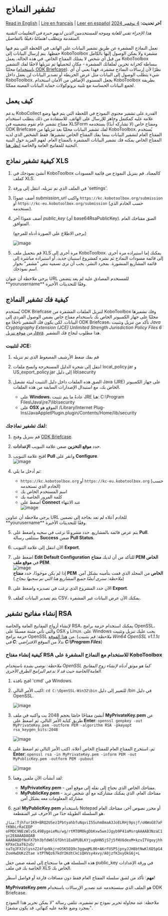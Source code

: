 # تشفير النماذج
<a href="../encrypting_forms.html">Read in English</a> | <a href="../fr/encrypting_forms.html">Lire en français</a> | <a href="../es/encrypting_forms.html">Leer en español</a>
**آخر تحديث:** <a href="https://github.com/kobotoolbox/docs/blob/179faeb3c5a17b69406b0243ab9c22f7ca86aa44/source/encrypting_forms.md" class="reference">4 نوفمبر 2024</a>

_هذا الإجراء تقني للغاية وموجه للمستخدمين الذين لديهم خبرة في التعليمات التقنية المتقدمة ويتطلب اهتمامًا دقيقًا بالتفاصيل._

تعمل النماذج المشفرة عن طريق تشفير البيانات على الهاتف في اللحظة التي يتم فيها حفظها. يتم إرسال البيانات إلى KoboToolbox مشفرة ولا يمكن الوصول إليها بالكامل من قبل أي شخص لا يمتلك المفتاح الخاص. في هذه الحالة، يعمل KoboToolbox ببساطة كخزانة تخزين لملفاتك المشفرة - مكان لتحميلها ثم تنزيلها لاحقًا لفك التشفير محليًا
([باستخدام ODK Briefcase](http://blog.formhub.org/2013/06/27/formhub-supports-odk-briefcase/)).
نظرًا لأن إرسالات النماذج مشفرة، فهذا يعني أن أي شيء يتطلب الوصول إلى البيانات مثل عرض الخريطة أو تصدير البيانات لن يعمل داخل KoboToolbox. يجعل المستوى الإضافي من الأمان استخدام KoboToolbox بطريقة لجمع البيانات الحساسة مع تلبية بروتوكولات حماية البيانات المعينة ممكنًا.

## كيف يعمل

يدعم KoboCollect القدرة على تشفير محتوى النموذج في اللحظة التي يتم فيها وضع علامة عليه كمكتمل وجاهز للإرسال على الهاتف. للاستفادة من ذلك يتطلب استخدام مفتاح تشفير عام تقوم بتضمينه في XLSForm ومفتاح خاص (لا تشاركه أبدًا) يستخدمه ODK Briefcase لفك تشفير البيانات محليًا بعد تنزيلها من KoboToolbox. يُستخدم المفتاح العام لتشفير البيانات بينما يفك المفتاح الخاص تشفيرها. فقط الشخص الذي لديه المفتاح الخاص يمكنه فك تشفير البيانات المشفرة بالمفتاح العام. لفهم المزيد حول البنية التحتية للمفاتيح العامة والخاصة
[انظر هنا](https://en.wikipedia.org/wiki/Public-key_cryptography).

## كيفية تشفير نماذج XLS

1. أنشئ نموذجك في KoboToolbox كالمعتاد. قم بتنزيل النموذج من قائمة المسودات كملف XLS.

2. في الملف الذي تم تنزيله، انتقل إلى ورقة 'settings'.

3. أضف عمودًا _submission_url_ واكتب
   `https://kc.kobotoolbox.org/submission` أو
   `https://kc-eu.kobotoolbox.org/submission` (حسب
   الخادم الذي تستخدمه).

5. أضف عمودًا آخر _public_key_ (أي base64RsaPublicKey). الصق مفتاحك العام المتوافق.

    (يرجى الاطلاع على الصورة أدناه للمرجع)

    ![image](/images/encrypting_forms/column.png)

6. قم بتحميل ملف XLS مرة أخرى إلى KoboToolbox. يمكنك إما استيراده مرة أخرى إلى قائمة مسودات النماذج ثم نشره كمشروع استبيان جديد، أو استيراده مباشرة إلى قائمة المشاريع المنشورة. بمجرد النشر، يجب أن ترى تسمية بنص "مشفر" بجوار اسم نموذجك.

<p class="note">
  يرجى ملاحظة أن عنوان URL للمستخدم المصادق عليه لم يعد يتضمن **yourusername** وفقًا للتحديثات الأخيرة.
</p>

## كيفية فك تشفير النماذج

يُستخدم ODK Briefcase لتنزيل الملفات المشفرة من KoboToolbox وفك تشفيرها محليًا على جهاز الكمبيوتر الخاص بك باستخدام مفتاح خاص يضمن الوصول الفردي إلى البيانات. لكي يكون فك التشفير ناجحًا مع ODK Briefcase، تأكد من تنزيل وتثبيت _Java Cryptography Extension (JCE) Unlimited Strength Jurisdiction Policy Files 6_ من
[موقع تنزيل Java](https://www.oracle.com/java/technologies/javase-jce-all-downloads.html).
هذا مطلوب لنجاح فك التشفير.

### لتثبيت JCE:

1. قم بفك ضغط الأرشيف المضغوط الذي تم تنزيله

2. انتقل إلى شجرة الدليل المستخرجة وانسخ ملفات local_policy.jar و US_export_policy.jar إلى دليل lib\security

3. الصق هذه الملفات داخل دليل التثبيت لبيئة تشغيل Java (JRE) على جهاز الكمبيوتر الخاص بك، مع استبدال الإصدارات السابقة من هذه الملفات.
    - على **Windows**، عادةً ما يتم تثبيت JRE هنا: C:\Program Files\Java\jre7\lib\security
    - على **OSX** الموقع هو /Library/Internet Plug-Ins/JavaAppletPlugin.plugin/Contents/Home/lib/security

### لفك تشفير نماذجك:

1. قم بتنزيل وفتح [ODK Briefcase](https://docs.getodk.org/briefcase-intro/).

2. حدد **موقع التخزين** ضمن علامة التبويب **الإعدادات**.

3. افتح علامة التبويب **Pull** وانقر على **Configure**.  
   ![image](/images/encrypting_forms/configure.png)

4. ثم أدخل ما يلي:

    - `https://kc.kobotoolbox.org` أو
      `https://kc-eu.kobotoolbox.org` (حسب الخادم الذي تستخدمه)
    - اسم المستخدم الخاص بك
    - كلمة المرور الخاصة بك
    - اضغط على **Connect** عند الانتهاء  
      ![image](/images/encrypting_forms/connect.png)

<p class="note">
  يرجى ملاحظة أن عناوين URL للخادم أعلاه لم تعد بحاجة إلى تضمين **yourusername** وفقًا للتحديثات الأخيرة.
</p>

5. يتم عرض قائمة بالمشاريع. حدد مشروعًا ترغب في سحبه واضغط على **Pull**. ستتلقى رسالة **Success** ضمن **Pull Status**.

6. الآن انتقل إلى علامة التبويب **Export**.

7. اضغط على **Edit Default Configuration** للتأكد من أن لديك **مفتاح PEM الخاص** في **موقع ملف PEM**.  
   ![image](/images/encrypting_forms/private_key.png)  
   إذا لم يكن موجودًا، حدد **مفتاح PEM الخاص** من المجلد الذي قمت بتأمينه بشكل آمن. (_ملاحظة: سترى أيضًا جميع المشاريع هنا التي تم سحبها بنجاح._)

8. الآن حدد المشروع الذي ترغب في تصديره واضغط على **Export**.

9. يتم تصدير البيانات كملف CSV، يمكنك الآن عرض البيانات غير المشفرة.

## إنشاء مفاتيح تشفير RSA

لإنشاء أزواج المفاتيح العامة والخاصة RSA، يمكنك استخدام حزمة برامج OpenSSL، والتي تأتي مثبتة مسبقًا على OSX و Linux. على Windows يجب عليك تنزيل وتثبيت حزمة برامج OpenSSL من
[هذا الموقع](http://slproweb.com/products/Win32OpenSSL.md). (_ملاحظة: قم بتثبيت Win64 OpenSSL v1.1.1c في **C**: بدلاً من الموقع الافتراضي **C:\Program Files**_)

### كيفية إنشاء مفتاح RSA للاستخدام مع النماذج المشفرة على KoboToolbox

_ملاحظة: نوصي بشدة باستخدام OpenSSL كما هو موثق أدناه لإنشاء زوج المفاتيح العامة/الخاصة حيث قد لا تدعم البرامج الطرق الأخرى._

1. افتح نافذة 'cmd' في Windows.

2. اكتب الأمر التالي: `cd C:\OpenSSL-Win32\bin` للتغيير إلى دليل /bin في دليل OpenSSL.

    ![image](/images/encrypting_forms/openssl_1.png)

3. أنشئ مفتاحًا خاصًا بحجم 2048 بت واكتبه في ملف **MyPrivateKey.pem** عن طريق كتابة الأمر التالي، ثم اضغط على **Enter**:
   `openssl genpkey -out MyPrivateKey.pem -outform PEM -algorithm RSA -pkeyopt rsa_keygen_bits:2048`

    ![image](/images/encrypting_forms/openssl_2.png)

4. ثم، استخرج المفتاح العام للمفتاح الخاص أعلاه. اكتب الأمر التالي ثم اضغط على **Enter**:
   `openssl rsa -in MyPrivateKey.pem -inform PEM -out MyPublicKey.pem -outform PEM -pubout`

    ![image](/images/encrypting_forms/openssl_3.png)

5. لقد أنشأت الآن ملفين وهما:

    - **MyPrivateKey.pem** - مفتاحك الخاص الذي تحتاج إلى نقله إلى موقع آمن.
    - **MyPublicKey.pem** - مفتاحك العام، الذي يمكنك مشاركته مع أي شخص تريد مشاركة المعلومات معه بشكل آمن

6. افتح **MyPublicKey.pem** باستخدام Notepad أو محرر نصوص آخر، مفتاحك العام هو السلسلة الطويلة جدًا من الأحرف غير المنقطعة،

`مثال:Tjhfur1K9+BRQ2USezIPbtyahbfuNqviI5Suhm8maA3JoELRHj9psjf/oNWoG87aFtKNbLrRaCEDP oFMDC9NEzWlv5L49BygeieMu/wg/rtMT0M0kgDbKxw5weJJgyb9P41aMsrqAAAAB3NzaC1yc2EAAAADAQAB AAABAQDfNoFX7bh3bfdW6lGfDht1Ea8PUBLKYjugbHN5jS7j5fHV6dexM+kzvITVgoyjhhKPXeCbaT62vD/ saTqJFXJzlysnZ24fqxNkjreO5K5EQ9c3ggwqML06+AKrFUSP5jpnyJJH8btNwKl6D5pG4ZseHwDUKzZtae xtPTNQz67kdYIKdtCkCsQHVsy4xvy/A0jzfK3xyOkG6j+L`

هذه السلسلة هي ما ستحتاج إلى لصقه ضمن حقل public_key في ورقة الإعدادات الخاصة بك في ملف XLS الخاص بك.

**مهم**: تأكد من لصق سلسلة المفتاح العام فقط دون مسافات فارغة أو فواصل أسطر!

**MyPrivateKey.pem** هو الملف الذي ستستخدمه عند تصدير الإرسالات باستخدام ODK Briefcase.

ملاحظة: عند محاولة تحرير نموذج تم تشفيره، تتلقى رسالة "لا يمكن تحرير هذا النموذج بمجرد وضع علامة عليه كنهائي. قد يكون مشفرًا".